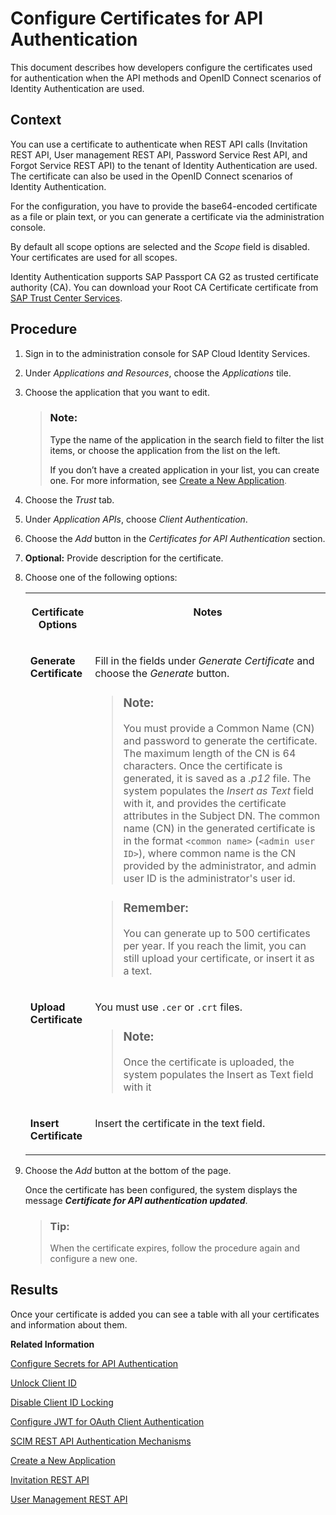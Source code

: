 <!-- loioc408083913f3487bb923e70575ac0793 -->

# Configure Certificates for API Authentication

This document describes how developers configure the certificates used for authentication when the API methods and OpenID Connect scenarios of Identity Authentication are used.



## Context

You can use a certificate to authenticate when REST API calls \(Invitation REST API, User management REST API, Password Service Rest API, and Forgot Service REST API\) to the tenant of Identity Authentication are used. The certificate can also be used in the OpenID Connect scenarios of Identity Authentication.

For the configuration, you have to provide the base64-encoded certificate as a file or plain text, or you can generate a certificate via the administration console.

By default all scope options are selected and the *Scope* field is disabled. Your certificates are used for all scopes.

Identity Authentication supports SAP Passport CA G2 as trusted certificate authority \(CA\). You can download your Root CA Certificate certificate from [SAP Trust Center Services](https://support.sap.com/en/offerings-programs/support-services/trust-center-services.html?anchorId=section_1559602068).



<a name="loioc408083913f3487bb923e70575ac0793__steps_ksg_x2m_fp"/>

## Procedure

1.  Sign in to the administration console for SAP Cloud Identity Services.

2.  Under *Applications and Resources*, choose the *Applications* tile.

3.  Choose the application that you want to edit.

    > ### Note:  
    > Type the name of the application in the search field to filter the list items, or choose the application from the list on the left.
    > 
    > If you don’t have a created application in your list, you can create one. For more information, see [Create a New Application](create-a-new-application-0d4b255.md).

4.  Choose the *Trust* tab.

5.  Under *Application APIs*, choose *Client Authentication*.

6.  Choose the *Add* button in the *Certificates for API Authentication* section.

7.  **Optional:** Provide description for the certificate.

8.  Choose one of the following options:


    <table>
    <tr>
    <th valign="top">

    Certificate Options
    
    </th>
    <th valign="top">

    Notes
    
    </th>
    </tr>
    <tr>
    <td valign="top">
    
    **Generate Certificate**
    
    </td>
    <td valign="top">
    
    Fill in the fields under *Generate Certificate* and choose the *Generate* button.

    > ### Note:  
    > You must provide a Common Name \(CN\) and password to generate the certificate. The maximum length of the CN is 64 characters. Once the certificate is generated, it is saved as a *.p12* file. The system populates the *Insert as Text* field with it, and provides the certificate attributes in the Subject DN. The common name \(CN\) in the generated certificate is in the format `<common name>` \(`<admin user ID>`\), where common name is the CN provided by the administrator, and admin user ID is the administrator's user id.

    > ### Remember:  
    > You can generate up to 500 certificates per year. If you reach the limit, you can still upload your certificate, or insert it as a text.


    
    </td>
    </tr>
    <tr>
    <td valign="top">
    
    **Upload Certificate**
    
    </td>
    <td valign="top">
    
    You must use `.cer` or `.crt` files.

    > ### Note:  
    > Once the certificate is uploaded, the system populates the Insert as Text field with it


    
    </td>
    </tr>
    <tr>
    <td valign="top">
    
    **Insert Certificate**
    
    </td>
    <td valign="top">
    
    Insert the certificate in the text field.
    
    </td>
    </tr>
    </table>
    
9.  Choose the *Add* button at the bottom of the page.

    Once the certificate has been configured, the system displays the message ***Certificate for API authentication updated***.

    > ### Tip:  
    > When the certificate expires, follow the procedure again and configure a new one.




<a name="loioc408083913f3487bb923e70575ac0793__result_ngg_sqb_xkb"/>

## Results

Once your certificate is added you can see a table with all your certificates and information about them.

**Related Information**  


[Configure Secrets for API Authentication](configure-secrets-for-api-authentication-5c3c35e.md "This document describes how developers configure secrets with scopes and validity for client authentication.")

[Unlock Client ID](unlock-client-id-665b9e0.md "Unlock the client ID after five failed logon attempts before the automatic unlock time of 60 minutes has passed.")

[Disable Client ID Locking](disable-client-id-locking-f1dc77e.md "You can disable the automatic lock of the client ID after five failed logon attempts.")

[Configure JWT for OAuth Client Authentication](configure-jwt-for-oauth-client-authentication-db97a69.md "Configure the JSON Web Token (JWT) - the issuer and subject of tokens for JWT client authentication in token requests, or the URI for JSON web key retrieval for client authentication.")

[SCIM REST API Authentication Mechanisms](scim-rest-api-authentication-mechanisms-c599c89.md "See how to configure the authentication mechanisms for the SCIM REST API methods of Identity Authentication.")

[Create a New Application](create-a-new-application-0d4b255.md "You can create a new application and customize it to comply with your company requirements.")

[Invitation REST API](../Development/invitation-rest-api-e55429f.md "The invitation service allows you to implement a request for user invitations.")

[User Management REST API](../Development/user-management-rest-api-e6bb70d.md "This REST API allows you to implement a request for user management, such as user registration, as well as SP user retrieval, deactivation and deletion.")

